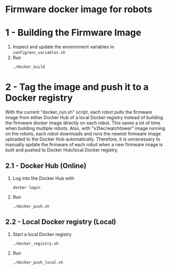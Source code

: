 # Firmware docker image for robots

# 1 - Building the Firmware Image

1. Inspect and update the environment variables in `config/env_variables.sh`
2. Run
    ```
    ./docker_build
    ```

# 2 - Tag the image and push it to a Docker registry
With the current "docker_run.sh" script, each robot pulls the firmware image from either Docker Hub of a local Docker registry instead of building the firmware docker image directly on each robot. This saves a lot of time when building multiple robots. Also, with "v2tec/watchtower" image running on the robots, each robot downloads and runs the newest firmware image uploaded to the Docker Hub automatically. Therefore, it is unnecessary to manually update the firmware of each robot when a new firmware image is built and pushed to Docker Hub/local Docker registry.

## 2.1 - Docker Hub (Online)
1. Log into the Docker Hub with
    ```
    docker login
    ```
2. Run
    ```
    ./docker_push.sh
    ```

## 2.2 - Local Docker registry (Local)
1. Start a local Docker registry
    ```
    ./docker_registry.sh
    ```
2. Run
    ```
    ./docker_push_local.sh
    ```